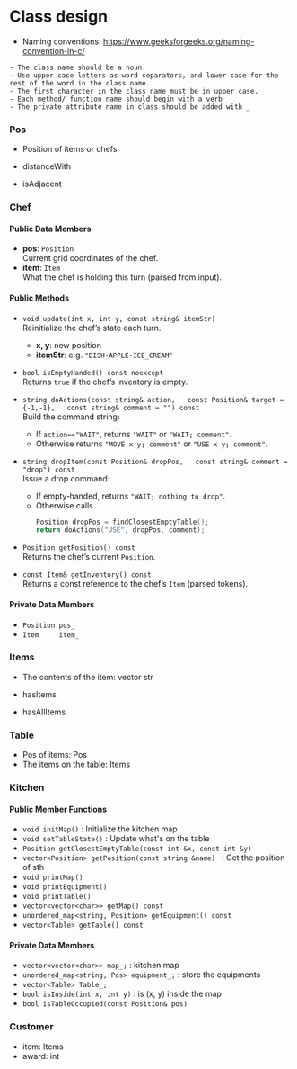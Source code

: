 # Class design

- Naming conventions: https://www.geeksforgeeks.org/naming-convention-in-c/
```
- The class name should be a noun.
- Use upper case letters as word separators, and lower case for the rest of the word in the class name.
- The first character in the class name must be in upper case.
- Each method/ function name should begin with a verb
- The private attribute name in class should be added with _
```
### Pos
- Position of items or chefs

- distanceWith
- isAdjacent
### Chef

#### Public Data Members
- **pos**: `Position`  
  Current grid coordinates of the chef.
- **item**: `Item`  
  What the chef is holding this turn (parsed from input).

#### Public Methods
- `void update(int x, int y, const string& itemStr)`  
  Reinitialize the chef’s state each turn.  
  - **x, y**: new position  
  - **itemStr**: e.g. `"DISH-APPLE-ICE_CREAM"`

- `bool isEmptyHanded() const noexcept`  
  Returns `true` if the chef’s inventory is empty.

- `string doActions(const string& action,  
                    const Position& target = {-1,-1},  
                    const string& comment = "") const`  
  Build the command string:  
  - If `action=="WAIT"`, returns `"WAIT"` or `"WAIT; comment"`.  
  - Otherwise returns `"MOVE x y; comment"` or `"USE x y; comment"`.

- `string dropItem(const Position& dropPos,  
                  const string& comment = "drop") const`  
  Issue a drop command:  
  - If empty‑handed, returns `"WAIT; nothing to drop"`.  
  - Otherwise calls  
    ```cpp
    Position dropPos = findClosestEmptyTable(); 
    return doActions("USE", dropPos, comment);
    ```

- `Position getPosition() const`  
  Returns the chef’s current `Position`.

- `const Item& getInventory() const`  
  Returns a const reference to the chef’s `Item` (parsed tokens).

#### Private Data Members
- `Position pos_`  
- `Item     item_`


### Items
- The contents of the item: vector str

- hasItems
- hasAllItems

### Table 
- Pos of items: Pos
- The items on the table: Items


### Kitchen
#### Public Member Functions
- `void initMap()` : Initialize the kitchen map
- `void setTableState()` : Update what's on the table
- `Position getClosestEmptyTable(const int &x, const int &y)`
- `vector<Position> getPosition(const string &name) ` : Get the position of sth
- `void printMap()`
- `void printEquipment()`
- `void printTable()`
- `vector<vector<char>> getMap() const`
- `unordered_map<string, Position> getEquipment() const`
- `vector<Table> getTable() const`


#### Private Data Members
- `vector<vector<char>> map_;` : kitchen map
- `unordered_map<string, Pos> equipment_;` : store the equipments
- `vector<Table> Table_;`
- `bool isInside(int x, int y)` : is (x, y) inside the map
- `bool isTableOccupied(const Position& pos)`
### Customer
- item: Items
- award: int


